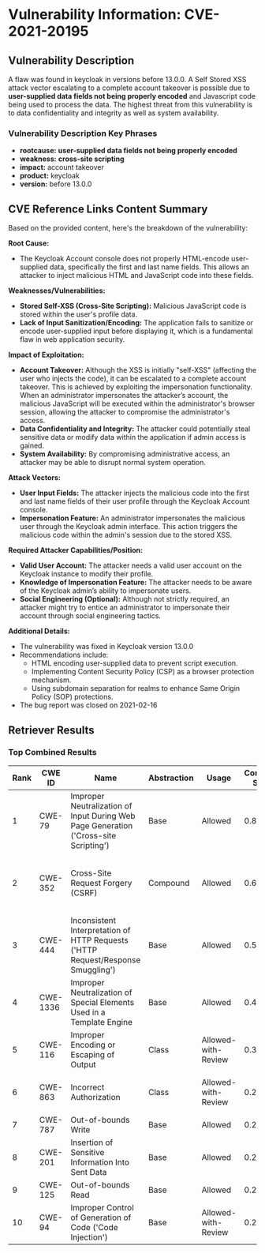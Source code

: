 # Vulnerability Information: CVE-2021-20195

## Vulnerability Description
A flaw was found in keycloak in versions before 13.0.0. A Self Stored XSS attack vector escalating to a complete account takeover is possible due to **user-supplied data fields not being properly encoded** and Javascript code being used to process the data. The highest threat from this vulnerability is to data confidentiality and integrity as well as system availability.

### Vulnerability Description Key Phrases
- **rootcause:** **user-supplied data fields not being properly encoded**
- **weakness:** **cross-site scripting**
- **impact:** account takeover
- **product:** keycloak
- **version:** before 13.0.0

## CVE Reference Links Content Summary
Based on the provided content, here's the breakdown of the vulnerability:

**Root Cause:**

*   The Keycloak Account console does not properly HTML-encode user-supplied data, specifically the first and last name fields. This allows an attacker to inject malicious HTML and JavaScript code into these fields.

**Weaknesses/Vulnerabilities:**

*   **Stored Self-XSS (Cross-Site Scripting):** Malicious JavaScript code is stored within the user's profile data.
*   **Lack of Input Sanitization/Encoding:** The application fails to sanitize or encode user-supplied input before displaying it, which is a fundamental flaw in web application security.

**Impact of Exploitation:**

*   **Account Takeover:** Although the XSS is initially "self-XSS" (affecting the user who injects the code), it can be escalated to a complete account takeover. This is achieved by exploiting the impersonation functionality. When an administrator impersonates the attacker’s account, the malicious JavaScript will be executed within the administrator's browser session, allowing the attacker to compromise the administrator's access.
*   **Data Confidentiality and Integrity:** The attacker could potentially steal sensitive data or modify data within the application if admin access is gained.
*  **System Availability:** By compromising administrative access, an attacker may be able to disrupt normal system operation.

**Attack Vectors:**

*   **User Input Fields:** The attacker injects the malicious code into the first and last name fields of their user profile through the Keycloak Account console.
*   **Impersonation Feature:** An administrator impersonates the malicious user through the Keycloak admin interface. This action triggers the malicious code within the admin's session due to the stored XSS.

**Required Attacker Capabilities/Position:**

*   **Valid User Account:** The attacker needs a valid user account on the Keycloak instance to modify their profile.
*   **Knowledge of Impersonation Feature:** The attacker needs to be aware of the Keycloak admin’s ability to impersonate users.
*   **Social Engineering (Optional):** Although not strictly required, an attacker might try to entice an administrator to impersonate their account through social engineering tactics.

**Additional Details:**

*   The vulnerability was fixed in Keycloak version 13.0.0
*   Recommendations include:
    *   HTML encoding user-supplied data to prevent script execution.
    *   Implementing Content Security Policy (CSP) as a browser protection mechanism.
    *   Using subdomain separation for realms to enhance Same Origin Policy (SOP) protections.
*   The bug report was closed on 2021-02-16

## Retriever Results

### Top Combined Results

| Rank | CWE ID | Name | Abstraction | Usage | Combined Score | Retrievers | Individual Scores |
|------|--------|------|-------------|-------|---------------|------------|-------------------|
| 1 | CWE-79 | Improper Neutralization of Input During Web Page Generation ('Cross-site Scripting') | Base | Allowed | 0.8823 | dense, sparse, graph | dense: 0.585, sparse: 0.489, graph: 0.866 |
| 2 | CWE-352 | Cross-Site Request Forgery (CSRF) | Compound | Allowed | 0.6834 | dense, sparse, graph | dense: 0.565, sparse: 0.472, graph: 0.940 |
| 3 | CWE-444 | Inconsistent Interpretation of HTTP Requests ('HTTP Request/Response Smuggling') | Base | Allowed | 0.5251 | sparse, graph | sparse: 0.445, graph: 0.757 |
| 4 | CWE-1336 | Improper Neutralization of Special Elements Used in a Template Engine | Base | Allowed | 0.4273 | dense, sparse | dense: 0.559, sparse: 0.258 |
| 5 | CWE-116 | Improper Encoding or Escaping of Output | Class | Allowed-with-Review | 0.3637 | dense, sparse | dense: 0.570, sparse: 0.583 |
| 6 | CWE-863 | Incorrect Authorization | Class | Allowed-with-Review | 0.2558 | sparse, graph | sparse: 0.447, graph: 0.503 |
| 7 | CWE-787 | Out-of-bounds Write | Base | Allowed | 0.2485 | sparse | sparse: 0.434 |
| 8 | CWE-201 | Insertion of Sensitive Information Into Sent Data | Base | Allowed | 0.2411 | sparse | sparse: 0.422 |
| 9 | CWE-125 | Out-of-bounds Read | Base | Allowed | 0.2383 | sparse | sparse: 0.417 |
| 10 | CWE-94 | Improper Control of Generation of Code ('Code Injection') | Base | Allowed-with-Review | 0.2281 | sparse | sparse: 0.418 |

